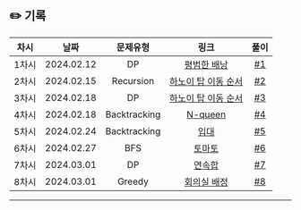 ## ✏️ 기록   

| 차시 |    날짜    | 문제유형 | 링크 | 풀이 |
|:----:|:---------:|:----:|:-----:|:----:|
| 1차시 | 2024.02.12 |  DP  | [평범한 배낭](https://www.acmicpc.net/problem/12865)  | [#1](https://github.com/AlgoLeadMe/AlgoLeadMe-7/pull/5) |
| 2차시 | 2024.02.15 |  Recursion  | [하노이 탑 이동 순서](https://www.acmicpc.net/problem/11729)  | [#2](https://github.com/AlgoLeadMe/AlgoLeadMe-7/pull/8) |
| 3차시 | 2024.02.18 |  DP  | [하노이 탑 이동 순서](https://www.acmicpc.net/problem/10844)  | [#3](https://github.com/AlgoLeadMe/AlgoLeadMe-7/pull/11) |
| 4차시 | 2024.02.18 |  Backtracking  | [N-queen](https://www.acmicpc.net/problem/9663)  | [#4](https://github.com/AlgoLeadMe/AlgoLeadMe-7/pull/13) |
| 5차시 | 2024.02.24 | Backtracking | [입대](https://www.acmicpc.net/problem/31413) | [#5](https://github.com/AlgoLeadMe/AlgoLeadMe-7/pull/18) |
| 6차시 | 2024.02.27 | BFS | [토마토](https://www.acmicpc.net/problem/7576) | [#6](https://github.com/AlgoLeadMe/AlgoLeadMe-7/pull/20) |
| 7차시 | 2024.03.01 | DP | [연속합](https://www.acmicpc.net/problem/1912) | [#7](https://github.com/AlgoLeadMe/AlgoLeadMe-7/pull/25) |
| 8차시 | 2024.03.01 | Greedy | [회의실 배정](https://www.acmicpc.net/problem/1931) | [#8](https://github.com/AlgoLeadMe/AlgoLeadMe-7/pull/28) |
---
